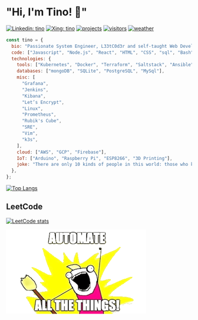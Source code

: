 # "Hi, I'm Tino! :call_me_hand:"

[![Linkedin: tino](https://img.shields.io/badge/-LinkedIn-blue?style=flat-square&logo=Linkedin&logoColor=white&link=https://www.linkedin.com/in/tino-schr%C3%B6ter-9141383a/)](https://www.linkedin.com/in/tino-schr%C3%B6ter-9141383a/)
[![Xing: tino](https://img.shields.io/badge/-Xing-green?style=flat-square&logo=Xing&logoColor=white&link=https://www.xing.com/profile/Tino_Schroeter/)](https://www.xing.com/profile/Tino_Schroeter/)
[![projects](https://img.shields.io/badge/Projects-46a2f1.svg?&style=flat-square&logo=Cachet&logoColor=white&link=https://tino.sh/projects)](https://tino.sh/projects)
[![visitors](https://counter.tino.sh/visitor/tinoschroeter)](https://github.com/tinoschroeter/counter)
[![weather](https://wtr.tino.sh/button/hamburg%20germany)](https://github.com/tinoschroeter/wtr.tino.sh)

```javascript
const tino = {
  bio: "Passionate System Engineer, L33tC0d3r and self-taught Web Developer",
  code: ["Javascript", "Node.js", "React", "HTML", "CSS", "sql", "Bash"],
  technologies: {
    tools: ["Kubernetes", "Docker", "Terraform", "Saltstack", "Ansible"],
    databases: ["mongoDB", "SQLite", "PostgreSQL", "MySql"],
    misc: [
      "Grafana",
      "Jenkins",
      "Kibana",
      "Let’s Encrypt",
      "Linux",
      "Prometheus",
      "Rubik's Cube",
      "SRE",
      "Vim",
      "k3s",
    ],
    cloud: ["AWS", "GCP", "Firebase"],
    IoT: ["Arduino", "Raspberry Pi", "ESP8266", "3D Printing"],
    joke: "There are only 10 kinds of people in this world: those who know binary and those who don't."
  },
};
```

[![Top Langs](https://github-readme-stats.vercel.app/api/top-langs/?username=tinoschroeter&layout=compact&hide=css,html,php,perl)](https://github.com/anuraghazra/github-readme-stats)

## LeetCode

[![LeetCode stats](https://leetcode-stats-six.vercel.app/api?username=tinoschroeter)](https://github.com/tinoschroeter/leetCode#leetcode)

![automate](https://raw.githubusercontent.com/tinoschroeter/tinoschroeter/master/automate.png)
